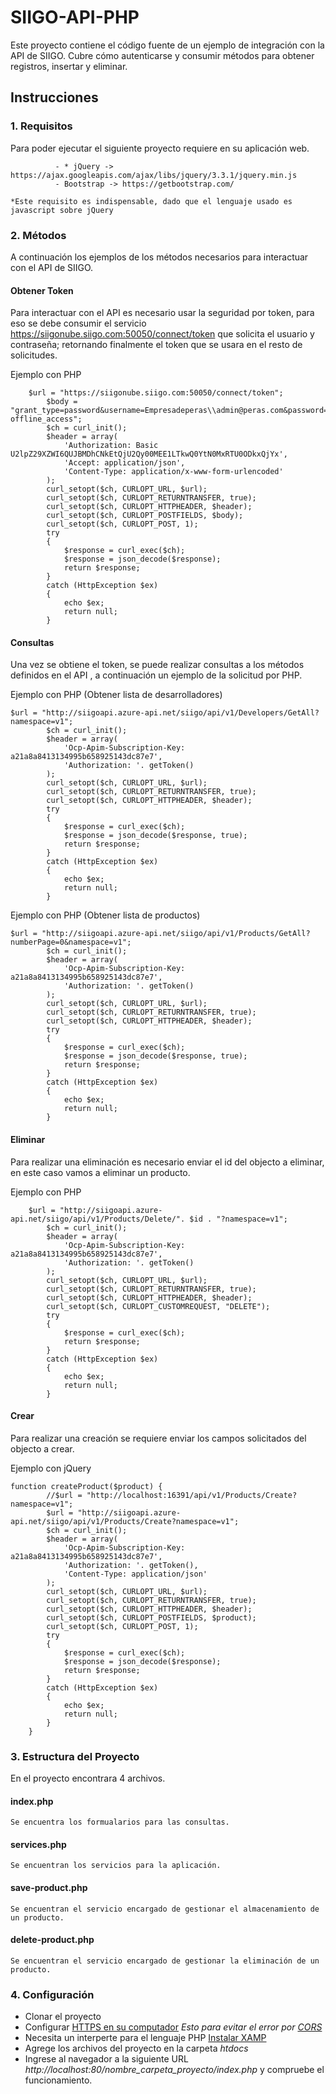 # SIIGO-API-PHP
Este proyecto contiene el código fuente de un ejemplo de integración con la API de SIIGO. Cubre cómo autenticarse y consumir métodos para obtener registros, insertar y eliminar.

## Instrucciones

### 1. Requisitos
Para poder ejecutar el siguiente proyecto requiere en su aplicación web.

```
          - * jQuery -> https://ajax.googleapis.com/ajax/libs/jquery/3.3.1/jquery.min.js
          - Bootstrap -> https://getbootstrap.com/

*Este requisito es indispensable, dado que el lenguaje usado es javascript sobre jQuery
```

### 2. Métodos
A continuación los ejemplos de los métodos necesarios para interactuar con el API de SIIGO.

#### Obtener Token
Para interactuar con el API es necesario usar la seguridad por token, para eso se debe consumir el servicio https://siigonube.siigo.com:50050/connect/token que solicita el usuario y contraseña; retornando finalmente el token que se usara en el resto de solicitudes.

Ejemplo con PHP
```
    $url = "https://siigonube.siigo.com:50050/connect/token";
        $body = "grant_type=password&username=Empresadeperas\\admin@peras.com&password=siigo2019&scope=WebApi offline_access";
        $ch = curl_init();
        $header = array(
            'Authorization: Basic U2lpZ29XZWI6QUJBMDhCNkEtQjU2Qy00MEE1LTkwQ0YtN0MxRTU0ODkxQjYx',
            'Accept: application/json',
            'Content-Type: application/x-www-form-urlencoded'
        );
        curl_setopt($ch, CURLOPT_URL, $url);
        curl_setopt($ch, CURLOPT_RETURNTRANSFER, true);
        curl_setopt($ch, CURLOPT_HTTPHEADER, $header);
        curl_setopt($ch, CURLOPT_POSTFIELDS, $body);
        curl_setopt($ch, CURLOPT_POST, 1);
        try
        {
            $response = curl_exec($ch);
            $response = json_decode($response);
            return $response;
        }
        catch (HttpException $ex)
        {
            echo $ex;
            return null;
        }
```

#### Consultas
Una vez se obtiene el token, se puede realizar consultas a los métodos definidos en el API <URL>, a continuación un ejemplo de la solicitud por PHP.

Ejemplo con PHP (Obtener lista de desarrolladores)
```
$url = "http://siigoapi.azure-api.net/siigo/api/v1/Developers/GetAll?namespace=v1";
        $ch = curl_init();
        $header = array(
            'Ocp-Apim-Subscription-Key: a21a8a8413134995b658925143dc87e7',
            'Authorization: '. getToken()
        );
        curl_setopt($ch, CURLOPT_URL, $url);
        curl_setopt($ch, CURLOPT_RETURNTRANSFER, true);
        curl_setopt($ch, CURLOPT_HTTPHEADER, $header);
        try
        {
            $response = curl_exec($ch);
            $response = json_decode($response, true);
            return $response;
        }
        catch (HttpException $ex)
        {
            echo $ex;
            return null;
        }
```

Ejemplo con PHP (Obtener lista de productos)
```
$url = "http://siigoapi.azure-api.net/siigo/api/v1/Products/GetAll?numberPage=0&namespace=v1";
        $ch = curl_init();
        $header = array(
            'Ocp-Apim-Subscription-Key: a21a8a8413134995b658925143dc87e7',
            'Authorization: '. getToken()
        );
        curl_setopt($ch, CURLOPT_URL, $url);
        curl_setopt($ch, CURLOPT_RETURNTRANSFER, true);
        curl_setopt($ch, CURLOPT_HTTPHEADER, $header);
        try
        {
            $response = curl_exec($ch);
            $response = json_decode($response, true);
            return $response;
        }
        catch (HttpException $ex)
        {
            echo $ex;
            return null;
        }
```

#### Eliminar
Para realizar una eliminación es necesario enviar el id del objecto a eliminar, en este caso vamos a eliminar un producto.

Ejemplo con PHP
```
    $url = "http://siigoapi.azure-api.net/siigo/api/v1/Products/Delete/". $id . "?namespace=v1";
        $ch = curl_init();
        $header = array(
            'Ocp-Apim-Subscription-Key: a21a8a8413134995b658925143dc87e7',
            'Authorization: '. getToken()
        );
        curl_setopt($ch, CURLOPT_URL, $url);
        curl_setopt($ch, CURLOPT_RETURNTRANSFER, true);
        curl_setopt($ch, CURLOPT_HTTPHEADER, $header);
        curl_setopt($ch, CURLOPT_CUSTOMREQUEST, "DELETE");
        try
        {
            $response = curl_exec($ch);
            return $response;
        }
        catch (HttpException $ex)
        {
            echo $ex;
            return null;
        }
```

#### Crear
Para realizar una creación se requiere enviar los campos solicitados del objecto a crear.

Ejemplo con jQuery
```
function createProduct($product) {
        //$url = "http://localhost:16391/api/v1/Products/Create?namespace=v1";
        $url = "http://siigoapi.azure-api.net/siigo/api/v1/Products/Create?namespace=v1";
        $ch = curl_init();
        $header = array(
            'Ocp-Apim-Subscription-Key: a21a8a8413134995b658925143dc87e7',
            'Authorization: '. getToken(),
            'Content-Type: application/json'
        );
        curl_setopt($ch, CURLOPT_URL, $url);
        curl_setopt($ch, CURLOPT_RETURNTRANSFER, true);
        curl_setopt($ch, CURLOPT_HTTPHEADER, $header);
        curl_setopt($ch, CURLOPT_POSTFIELDS, $product);
        curl_setopt($ch, CURLOPT_POST, 1);
        try
        {
            $response = curl_exec($ch);
            $response = json_decode($response);
            return $response;
        }
        catch (HttpException $ex)
        {
            echo $ex;
            return null;
        }
    }
```
### 3. Estructura del Proyecto
En el proyecto encontrara 4 archivos.
  
#### index.php
```
Se encuentra los formualarios para las consultas.
```
    
#### services.php
```
Se encuentran los servicios para la aplicación.
```

#### save-product.php
```
Se encuentran el servicio encargado de gestionar el almacenamiento de un producto.
```

#### delete-product.php
```
Se encuentran el servicio encargado de gestionar la eliminación de un producto.
```

### 4. Configuración

- Clonar el proyecto
- Configurar <a href="https://medium.freecodecamp.org/how-to-get-https-working-on-your-local-development-environment-in-5-minutes-7af615770eec">HTTPS en su computador</a> *Esto para evitar el error por <a href="https://developer.mozilla.org/es/docs/Web/HTTP/Access_control_CORS">CORS</a>*
- Necesita un interperte para el lenguaje PHP <a href="https://www.apachefriends.org/es/index.html"> Instalar XAMP</a>
- Agrege los archivos del proyecto en la carpeta *htdocs*
- Ingrese al navegador a la siguiente URL *http://localhost:80/nombre_carpeta_proyecto/index.php* y compruebe el funcionamiento.
